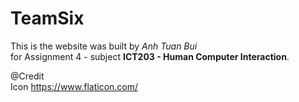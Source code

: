 # TeamSix

This is the website was built by *Anh Tuan Bui*  
for Assignment 4 - subject __ICT203 - Human Computer Interaction__.

@Credit  
Icon https://www.flaticon.com/
